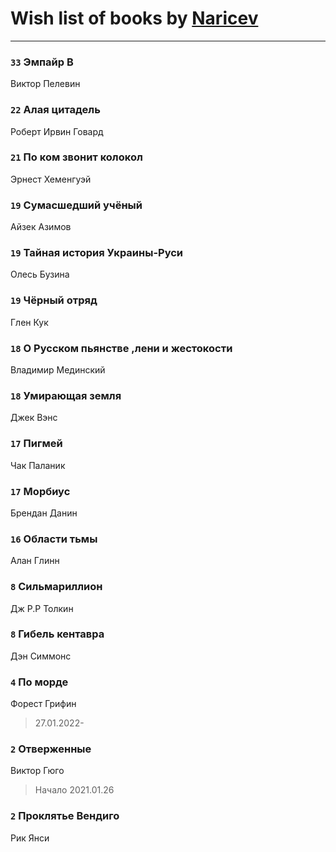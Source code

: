 # Wish list of books by [Naricev](https://plus.google.com/u/0/107090515204537133928/)
---

### `33` Эмпайр В
Виктор Пелевин

### `22` Алая цитадель
Роберт Ирвин Говард

### `21` По ком звонит колокол
Эрнест Хеменгуэй

### `19` Сумасшедший учёный
Айзек Азимов

### `19` Тайная история Украины-Руси
Олесь Бузина

### `19` Чёрный отряд
Глен Кук

### `18` О Русском пьянстве ,лени и жестокости
Владимир Мединский

### `18` Умирающая земля
Джек Вэнс

### `17` Пигмей
Чак Паланик

### `17` Морбиус
Брендан Данин

### `16` Области тьмы
Алан Глинн

### `8` Сильмариллион
Дж Р.Р Толкин

### `8` Гибель кентавра
Дэн Симмонс

### `4` По морде
Форест Грифин
> 27.01.2022-

### `2` Отверженные
Виктор Гюго
> Начало 2021.01.26

### `2` Проклятье Вендиго
Рик Янси

